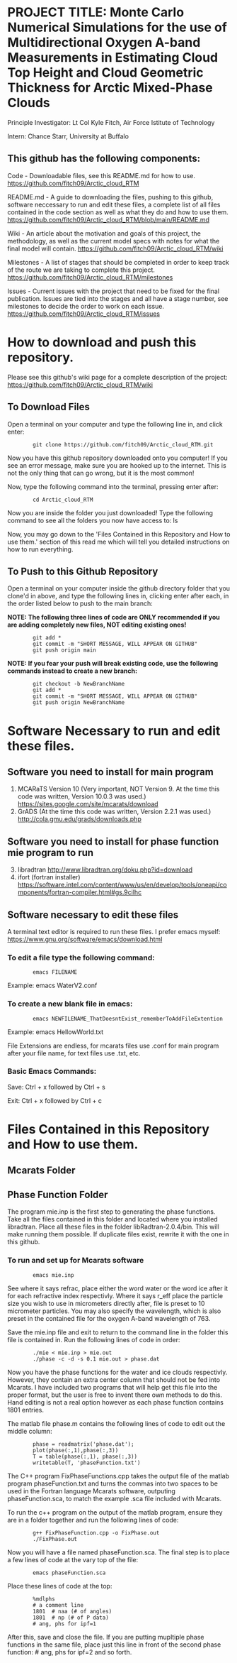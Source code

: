 # PROJECT TITLE: Monte Carlo Numerical Simulations for the use of Multidirectional Oxygen A-band Measurements in Estimating Cloud Top Height and Cloud Geometric Thickness for Arctic Mixed-Phase Clouds 

Principle Investigator:	Lt Col Kyle Fitch, Air Force Istitute of Technology

Intern:	Chance Starr, University at Buffalo

## This github has the following components:

Code - Downloadable files, see this README.md for how to use. https://github.com/fitch09/Arctic_cloud_RTM

README.md - A guide to downloading the files, pushing to this github, software neccessary to run and edit these files, a complete list of all files contained in the code section as well as what they do and how to use them. https://github.com/fitch09/Arctic_cloud_RTM/blob/main/README.md

Wiki - An article about the motivation and goals of this project, the methodology, as well as the current model specs with notes for what the final model will contain. https://github.com/fitch09/Arctic_cloud_RTM/wiki

Milestones - A list of stages that should be completed in order to keep track of the route we are taking to complete this project.  https://github.com/fitch09/Arctic_cloud_RTM/milestones

Issues - Current issues with the project that need to be fixed for the final publication.  Issues are tied into the stages and all have a stage number, see milestones to decide the order to work on each issue.  https://github.com/fitch09/Arctic_cloud_RTM/issues



# How to download and push this repository.
Please see this github's wiki page for a complete description of the project: https://github.com/fitch09/Arctic_cloud_RTM/wiki

## To Download Files

Open a terminal on your computer and type the following line in, and click enter:

            git clone https://github.com/fitch09/Arctic_cloud_RTM.git

Now you have this github repository downloaded onto you computer!  If you see an error message, make sure you are hooked up to the internet.  This is not the only thing that can go wrong, but it is the most common!

Now, type the following command into the terminal, pressing enter after:

            cd Arctic_cloud_RTM

Now you are inside the folder you just downloaded!  Type the following command to see all the folders you now have access to: ls

Now, you may go down to the 'Files Contained in this Repository and How to use them.' section of this read me which will tell you detailed instructions on how to run everything.

## To Push to this Github Repository

Open a terminal on your computer inside the github directory folder that you clone'd in above, and type the following lines in, clicking enter after each, in the order listed below to push to the main branch:

**NOTE: The following three lines of code are ONLY recommended if you are adding completely new files, NOT editing existing ones!**

            git add *
            git commit -m "SHORT MESSAGE, WILL APPEAR ON GITHUB"
            git push origin main

**NOTE: If you fear your push will break existing code, use the following commands instead to create a new branch:**

            git checkout -b NewBranchName
            git add *
            git commit -m "SHORT MESSAGE, WILL APPEAR ON GITHUB"
            git push origin NewBranchName

# Software Necessary to run and edit these files.

## Software you need to install for main program
1) MCARaTS Version 10 (Very important, NOT Version 9.  At the time this code was written, Version 10.0.3 was used.) https://sites.google.com/site/mcarats/download
2) GrADS (At the time this code was written, Version 2.2.1 was used.) http://cola.gmu.edu/grads/downloads.php

## Software you need to install for phase function mie program to run
3) libradtran http://www.libradtran.org/doku.php?id=download
4) ifort (fortran installer) https://software.intel.com/content/www/us/en/develop/tools/oneapi/components/fortran-compiler.html#gs.9cilhc

## Software necessary to edit these files
A terminal text editor is required to run these files.  I prefer emacs myself: https://www.gnu.org/software/emacs/download.html

### To edit a file type the following command:

            emacs FILENAME

Example: emacs WaterV2.conf

### To create a new blank file in emacs:

            emacs NEWFILENAME_ThatDoesntExist_rememberToAddFileExtention

Example: emacs HellowWorld.txt

File Extensions are endless, for mcarats files use .conf for main program after your file name, for text files use .txt, etc.

### Basic Emacs Commands:

Save: Ctrl + x followed by Ctrl + s

Exit: Ctrl + x followed by Ctrl + c

# Files Contained in this Repository and How to use them.

## Mcarats Folder



## Phase Function Folder

The program mie.inp is the first step to generating the phase functions.  Take all the files contained in this folder and located where you installed libradtran.  Place all these files in the folder libRadtran-2.0.4/bin.  This will make running them possible.  If duplicate files exist, rewrite it with the one in this github.

### To run and set up for Mcarats software

            emacs mie.inp

See where it says refrac, place either the word water or the word ice after it for each refractive index respectivly.  Where it says r_eff place the particle size you wish to use in micrometers directly after, file is preset to 10 micrometer particles.  You may also specify the wavelength, which is also preset in the contained file for the oxygen A-band wavelength of 763.

Save the mie.inp file and exit to return to the command line in the folder this file is contained in.  Run the following lines of code in order:

            ./mie < mie.inp > mie.out
            ./phase -c -d -s 0.1 mie.out > phase.dat

Now you have the phase functions for the water and ice clouds respectivly.  However, they contain an extra center column that should not be fed into Mcarats.  I have included two programs that will help get this file into the proper format, but the user is free to invent there own methods to do this.  Hand editing is not a real option however as each phase function contains 1801 entries.

The matlab file phase.m contains the following lines of code to edit out the middle column:

            phase = readmatrix('phase.dat');
            plot(phase(:,1),phase(:,3))
            T = table(phase(:,1), phase(:,3))
            writetable(T, 'phaseFunction.txt')

The C++ program FixPhaseFunctions.cpp takes the output file of the matlab program phaseFunction.txt and turns the commas into two spaces to be used in the Fortran language Mcarats software, outputing phaseFunction.sca, to match the example .sca file included with Mcarats.

To run the c++ program on the output of the matlab program, ensure they are in a folder together and run the following lines of code:

            g++ FixPhaseFunction.cpp -o FixPhase.out
            ./FixPhase.out

Now you will have a file named phaseFunction.sca.  The final step is to place a few lines of code at the vary top of the file: 

            emacs phaseFunction.sca

Place these lines of code at the top:

            
            %mdlphs
            # a comment line
            1801  # naa (# of angles)
            1801  # np (# of P data)
            # ang, phs for ipf=1

After this, save and close the file.  If you are putting mupltiple phase functions in the same file, place just this line in front of the second phase function: # ang, phs for ipf=2 and so forth.
